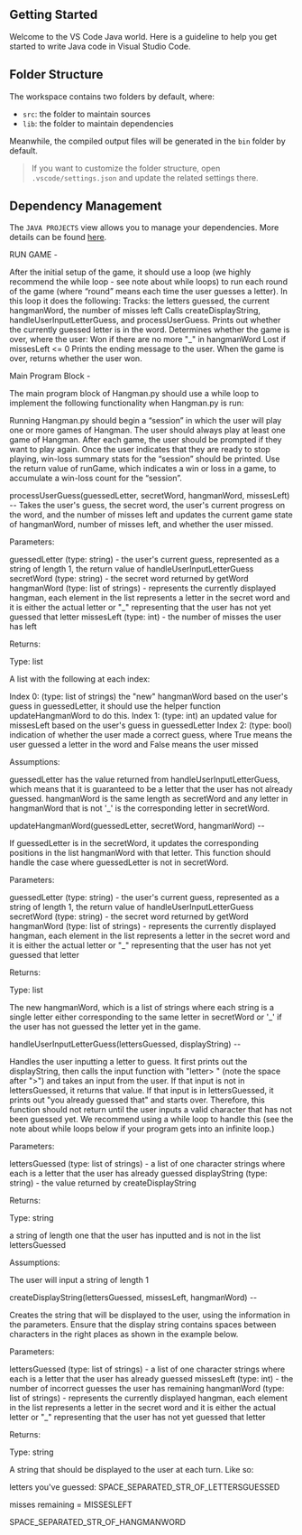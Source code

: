 ## Getting Started

Welcome to the VS Code Java world. Here is a guideline to help you get started to write Java code in Visual Studio Code.

## Folder Structure

The workspace contains two folders by default, where:

- `src`: the folder to maintain sources
- `lib`: the folder to maintain dependencies

Meanwhile, the compiled output files will be generated in the `bin` folder by default.

> If you want to customize the folder structure, open `.vscode/settings.json` and update the related settings there.

## Dependency Management

The `JAVA PROJECTS` view allows you to manage your dependencies. More details can be found [here](https://github.com/microsoft/vscode-java-dependency#manage-dependencies).


RUN GAME - 

After the initial setup of the game, it should use a loop (we highly recommend the while loop - see note about while loops) to run each round of the game (where “round” means each time the user guesses a letter). In this loop it does the following:
Tracks: the letters guessed, the current hangmanWord, the number of misses left
Calls createDisplayString, handleUserInputLetterGuess, and processUserGuess.
Prints out whether the currently guessed letter is in the word.
Determines whether the game is over, where the user:
Won if there are no more "_" in hangmanWord
Lost if missesLeft <= 0
Prints the ending message to the user.
When the game is over, returns whether the user won.

Main Program Block - 

The main program block of Hangman.py should use a while loop to implement the following functionality when Hangman.py is run:


Running Hangman.py should begin a “session” in which the user will play one or more games of Hangman.
The user should always play at least one game of Hangman.
After each game, the user should be prompted if they want to play again.
Once the user indicates that they are ready to stop playing, win-loss summary stats for the “session” should be printed.
Use the return value of runGame, which indicates a win or loss in a game, to accumulate a win-loss count for the “session”.



processUserGuess(guessedLetter, secretWord, hangmanWord, missesLeft) -- 
Takes the user's guess, the secret word, the user's current progress on the word, and the number of misses left and updates the current game state of hangmanWord, number of misses left, and whether the user missed.


Parameters:

guessedLetter (type: string) - the user's current guess, represented as a string of length 1, the return value of handleUserInputLetterGuess
secretWord (type: string) - the secret word returned by getWord
hangmanWord (type: list of strings) - represents the currently displayed hangman, each element in the list represents a letter in the secret word and it is either the actual letter or "_" representing that the user has not yet guessed that letter
missesLeft (type: int) - the number of misses the user has left

Returns:

Type: list

A list with the following at each index:

Index 0: (type: list of strings) the "new" hangmanWord based on the user's guess in guessedLetter, it should use the helper function updateHangmanWord to do this.
Index 1: (type: int) an updated value for missesLeft based on the user's guess in guessedLetter
Index 2: (type: bool) indication of whether the user made a correct guess, where True means the user guessed a letter in the word and False means the user missed

Assumptions:

guessedLetter has the value returned from handleUserInputLetterGuess, which means that it is guaranteed to be a letter that the user has not already guessed. hangmanWord is the same length as secretWord and any letter in hangmanWord that is not '_' is the corresponding letter in secretWord.

updateHangmanWord(guessedLetter, secretWord, hangmanWord) -- 

If guessedLetter is in the secretWord, it updates the corresponding positions in the list hangmanWord with that letter. This function should handle the case where guessedLetter is not in secretWord.


Parameters:

guessedLetter (type: string) - the user's current guess, represented as a string of length 1, the return value of handleUserInputLetterGuess
secretWord (type: string) - the secret word returned by getWord
hangmanWord (type: list of strings) - represents the currently displayed hangman, each element in the list represents a letter in the secret word and it is either the actual letter or "_" representing that the user has not yet guessed that letter

Returns:

Type: list

The new hangmanWord, which is a list of strings where each string is a single letter either corresponding to the same letter in secretWord or '_' if the user has not guessed the letter yet in the game.


handleUserInputLetterGuess(lettersGuessed, displayString) -- 

Handles the user inputting a letter to guess. It first prints out the displayString, then calls the input function with "letter> " (note the space after ">") and takes an input from the user. If that input is not in lettersGuessed, it returns that value. If that input is in lettersGuessed, it prints out "you already guessed that" and starts over. Therefore, this function should not return until the user inputs a valid character that has not been guessed yet. We recommend using a while loop to handle this (see the note about while loops below if your program gets into an infinite loop.)


Parameters:

lettersGuessed (type: list of strings) - a list of one character strings where each is a letter that the user has already guessed
displayString (type: string) - the value returned by createDisplayString

Returns:

Type: string

a string of length one that the user has inputted and is not in the list lettersGuessed


Assumptions:

The user will input a string of length 1


createDisplayString(lettersGuessed, missesLeft, hangmanWord) -- 

Creates the string that will be displayed to the user, using the information in the parameters. Ensure that the display string contains spaces between characters in the right places as shown in the example below.


Parameters:

lettersGuessed (type: list of strings) - a list of one character strings where each is a letter that the user has already guessed
missesLeft (type: int) - the number of incorrect guesses the user has remaining
hangmanWord (type: list of strings) - represents the currently displayed hangman, each element in the list represents a letter in the secret word and it is either the actual letter or "_" representing that the user has not yet guessed that letter

Returns:        

Type: string

A string that should be displayed to the user at each turn. Like so:

letters you've guessed: SPACE_SEPARATED_STR_OF_LETTERSGUESSED

misses remaining = MISSESLEFT

SPACE_SEPARATED_STR_OF_HANGMANWORD